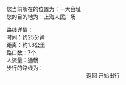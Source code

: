 <el-tag type="success">您当前所在的位置为：一大会址</el-tag>
<br/>
<el-tag type="success">您的目的地为：上海人民广场</el-tag>
<br/>
<el-card class="box-card" shadow="always">
  <div slot="header" class="clearfix">
    <span>路线详情：</span>
  </div>
  <div>时间：约25分钟</div>
  <div>距离：约1.8公里</div>
  <div>路口数：7个</div>
  <div>人流量：通畅</div>
</el-card>
<el-tag type="warning">步行的路线为：</el-tag>
<div align=center>
<img :src="$withBase('/步行导航.png')" style="zoom:80%;" />
<el-button type="danger" icon="el-icon-back" @click="returnPath">返回</el-button>
<el-button type="primary" icon="el-icon-s-promotion" @click="nextRoute">开始出行</el-button>
</div>

<script>
    export default {
        methods: {
            returnPath() {
                this.$router.push({ path: `/select.html` });
            },
            nextRoute() {
                this.$router.push({ path: `/walk_success.html` });
            }
        }
    }
</script>

<style scoped>
    .el-tag {
        margin-top: 20px;
        margin-left: 10px;
        /* margin-bottom: 10px; */
        font-size: 16px;
    }
    .el-button {
        margin-top: 20px;
        height: 50px;
        width: 40%;
        font-size: 25px;
        padding: 2px;
    }
    .box-card {
        margin-top: 20px;
        width: 100%;
    }
    img {
        margin-top: 20px;
    }
    .el-card {
        border-radius: 16px;
        box-shadow: 0 2px 4px rgba(0, 0, 0, .12), 0 0 6px rgba(0, 0, 0, .04);
    }
    /deep/.el-card__header {
        background: rgba(161, 249, 249, 1);
    }
    /deep/.el-card__body {
        background: rgba(245, 249, 161, 1);
    }
</style>